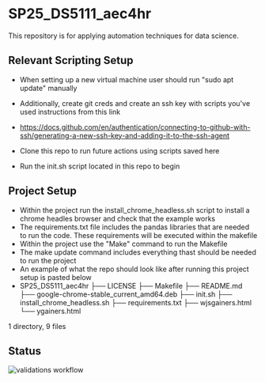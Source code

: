 # SP25_DS5111_aec4hr

This repository is for applying automation techniques for data science. 

## **Relevant Scripting Setup**


- When setting up a new virtual machine user should run "sudo apt update" manually

- Additionally, create git creds and create an ssh key with scripts you've used instructions from this link 
- https://docs.github.com/en/authentication/connecting-to-github-with-ssh/generating-a-new-ssh-key-and-adding-it-to-the-ssh-agent
- Clone this repo to run future actions using scripts saved here
- Run the init.sh script located in this repo to begin

## **Project Setup**

- Within the project run the install_chrome_headless.sh script to install a chrome headles browser and check that the example works
- The requirements.txt file includes the pandas libraries that are needed to run the code. These requirements will be executed within the makefile
- Within the project use the "Make" command to run the Makefile
- The make update command includes everything thast should be needed to run the project
- An example of what the repo should look like after running this project setup is pasted below
- SP25_DS5111_aec4hr
├── LICENSE
├── Makefile
├── README.md
├── google-chrome-stable_current_amd64.deb
├── init.sh
├── install_chrome_headless.sh
├── requirements.txt
├── wjsgainers.html
└── ygainers.html

1 directory, 9 files


## Status

![validations workflow](https://github.com/AbnerECC/SP25_DS5111_aec4hr/blob/LAB-03_csv_normalizer/.github/workflows/validations.yml/badge.svg)

